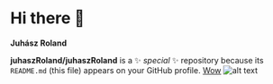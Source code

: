 # Hi there 👋
**Juhász Roland**

**juhaszRoland/juhaszRoland** is a ✨ _special_ ✨ repository because its `README.md` (this file) appears on your GitHub profile.
[Wow](https://www.emag.hu)
![alt text](goose-8222013_640.jpg)

<!---
JuhaszRolandGIT/JuhaszRolandGIT is a ✨ special ✨ repository because its `README.md` (this file) appears on your GitHub profile.
You can click the Preview link to take a look at your changes.
--->
